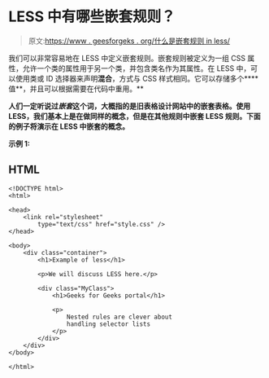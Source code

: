 # LESS 中有哪些嵌套规则？

> 原文:[https://www . geesforgeks . org/什么是嵌套规则 in less/](https://www.geeksforgeeks.org/what-are-nested-rules-in-less/)

我们可以非常容易地在 LESS 中定义嵌套规则。嵌套规则被定义为一组 CSS 属性，允许一个类的属性用于另一个类，并包含类名作为其属性。在 LESS 中，可以使用类或 ID 选择器来声明**混合**，方式与 CSS 样式相同。它可以存储多个****值**，并且可以根据需要在代码中重用。**

**人们一定听说过*嵌套*这个词，大概指的是旧表格设计网站中的嵌套表格。使用 LESS，我们基本上是在做同样的概念，但是在其他规则中嵌套 LESS 规则。下面的例子将演示在 LESS 中嵌套的概念。**

****示例 1:****

## **HTML**

```htmlhtml
<!DOCTYPE html>
<html>

<head>
    <link rel="stylesheet" 
        type="text/css" href="style.css" />
</head>

<body>
    <div class="container">
        <h1>Example of less</h1>

        <p>We will discuss LESS here.</p>

        <div class="MyClass">
            <h1>Geeks for Geeks portal</h1>

            <p>
                Nested rules are clever about
                handling selector lists 
            </p>
        </div>
    </div>
</body>

</html>
```